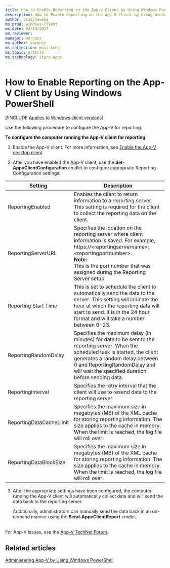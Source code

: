 ```yaml
---
title: How to Enable Reporting on the App-V Client by Using Windows PowerShell (Windows 10/11)
description: How to Enable Reporting on the App-V Client by Using Windows PowerShell
author: aczechowski
ms.prod: windows-client
ms.date: 04/19/2017
ms.reviewer: 
manager: aaroncz
ms.author: aaroncz
ms.collection: must-keep
ms.topic: article
ms.technology: itpro-apps
---
```


# How to Enable Reporting on the App-V Client by Using Windows PowerShell

[!INCLUDE [Applies to Windows client versions](../includes/applies-to-windows-client-versions.md)]

Use the following procedure to configure the App-V for reporting.

**To configure the computer running the App-V client for reporting**

1. Enable the App-V client. For more information, see [Enable the App-V desktop client](appv-enable-the-app-v-desktop-client.md).

2. After you have enabled the App-V client, use the **Set-AppvClientConfiguration** cmdlet to configure appropriate Reporting Configuration settings:

|Setting|Description|
|--- |--- |
|ReportingEnabled|Enables the client to return information to a reporting server. This setting is required for the client to collect the reporting data on the client.|
|ReportingServerURL|Specifies the location on the reporting server where client information is saved. For example, https://&lt;reportingservername&gt;:&lt;reportingportnumber&gt;.<br> **Note:** <br>This is the port number that was assigned during the Reporting Server setup|
|Reporting Start Time|This is set to schedule the client to automatically send the data to the server. This setting will indicate the hour at which the reporting data will start to send. It is in the 24 hour format and will take a number between 0-23.|
|ReportingRandomDelay|Specifies the maximum delay (in minutes) for data to be sent to the reporting server. When the scheduled task is started, the client generates a random delay between 0 and ReportingRandomDelay and will wait the specified duration before sending data.|
|ReportingInterval|Specifies the retry interval that the client will use to resend data to the reporting server.|
|ReportingDataCacheLimit|Specifies the maximum size in megabytes (MB) of the XML cache for storing reporting information. The size applies to the cache in memory. When the limit is reached, the log file will roll over.|
|ReportingDataBlockSize|Specifies the maximum size in megabytes (MB) of the XML cache for storing reporting information. The size applies to the cache in memory. When the limit is reached, the log file will roll over.|

3. After the appropriate settings have been configured, the computer running the App-V client will automatically collect data and will send the data back to the reporting server.

   Additionally, administrators can manually send the data back in an on-demand manner using the **Send-AppvClientReport** cmdlet.




<br>For App-V issues, use the [App-V TechNet Forum](https://social.technet.microsoft.com/Forums/en-US/home?forum=mdopappv).

## Related articles


[Administering App-V by Using Windows PowerShell](appv-administering-appv-with-powershell.md)
